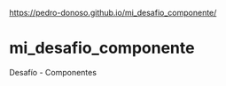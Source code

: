 https://pedro-donoso.github.io/mi_desafio_componente/

# mi_desafio_componente
 Desafío - Componentes
